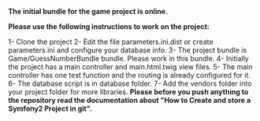 **The initial bundle for the game project is online.**

**Please use the following instructions to work on the project:**
  
  1- Clone the project
  2- Edit the file parameters.ini.dist or create parameters.ini and configure your database info.
  3- The project bundle is Game/GuessNumberBundle bundle. Please work in this bundle.
  4- Initially the project has a main controller and main.html.twig view files.
  5- The main controller has one test function and the routing is already configured for it.
  6- The database script is in database folder.
  7- Add the vendors folder into your project folder for more libraries.
**Please before you push anything to the repository read the documentation about "How to Create and store a Symfony2 Project in git".**
